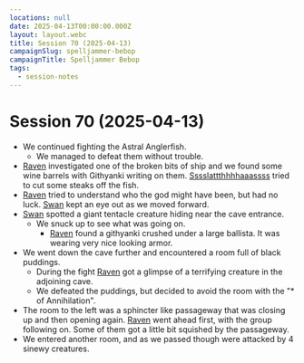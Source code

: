 ```yaml
---
locations: null
date: 2025-04-13T00:00:00.000Z
layout: layout.webc
title: Session 70 (2025-04-13)
campaignSlug: spelljammer-bebop
campaignTitle: Spelljammer Bebop
tags:
  - session-notes
---
```

# Session 70 (2025-04-13)

- We continued fighting the Astral Anglerfish.
	- We managed to defeat them without trouble.
- [Raven](raven.md) investigated one of the broken bits of ship and we found some wine barrels with Githyanki writing on them. [Sssslattthhhhaaassss](sssslattthhhhaaassss.md) tried to cut some steaks off the fish.
- [Raven](raven.md) tried to understand who the god might have been, but had no luck. [Swan](swan.md) kept an eye out as we moved forward.
- [Swan](swan.md) spotted a giant tentacle creature hiding near the cave entrance.
	- We snuck up to see what was going on.
		- [Raven](raven.md) found a githyanki crushed under a large ballista. It was wearing very nice looking armor.
- We went down the cave further and encountered a room full of black puddings.
	- During the fight [Raven](raven.md) got a glimpse of a terrifying creature in the adjoining cave.
	- We defeated the puddings, but decided to avoid the room with the "* of Annihilation".
- The room to the left was a sphincter like passageway that was closing up and then opening again. [Raven](raven.md) went ahead first, with the group following on. Some of them got a little bit squished by the passageway.
- We entered another room, and as we passed though were attacked by 4 sinewy creatures.
